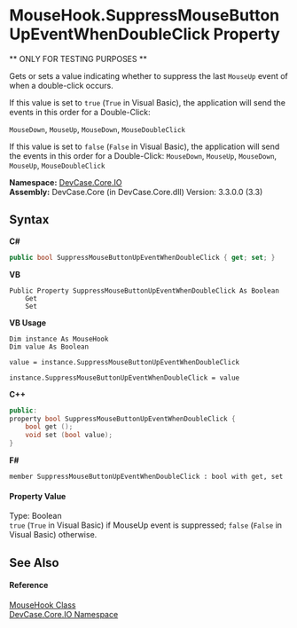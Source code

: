 # MouseHook.SuppressMouseButtonUpEventWhenDoubleClick Property 
 

** ONLY FOR TESTING PURPOSES ** 

 Gets or sets a value indicating whether to suppress the last `MouseUp` event of when a double-click occurs. 

 If this value is set to `true` (`True` in Visual Basic), the application will send the events in this order for a Double-Click: 

`MouseDown`, `MouseUp`, `MouseDown`, `MouseDoubleClick`

 If this value is set to `false` (`False` in Visual Basic), the application will send the events in this order for a Double-Click: `MouseDown`, `MouseUp`, `MouseDown`, `MouseUp`, `MouseDoubleClick`

**Namespace:**&nbsp;<a href="N_DevCase_Core_IO">DevCase.Core.IO</a><br />**Assembly:**&nbsp;DevCase.Core (in DevCase.Core.dll) Version: 3.3.0.0 (3.3)

## Syntax

**C#**<br />
``` C#
public bool SuppressMouseButtonUpEventWhenDoubleClick { get; set; }
```

**VB**<br />
``` VB
Public Property SuppressMouseButtonUpEventWhenDoubleClick As Boolean
	Get
	Set
```

**VB Usage**<br />
``` VB Usage
Dim instance As MouseHook
Dim value As Boolean

value = instance.SuppressMouseButtonUpEventWhenDoubleClick

instance.SuppressMouseButtonUpEventWhenDoubleClick = value
```

**C++**<br />
``` C++
public:
property bool SuppressMouseButtonUpEventWhenDoubleClick {
	bool get ();
	void set (bool value);
}
```

**F#**<br />
``` F#
member SuppressMouseButtonUpEventWhenDoubleClick : bool with get, set

```


#### Property Value
Type: Boolean<br />`true` (`True` in Visual Basic) if MouseUp event is suppressed; `false` (`False` in Visual Basic) otherwise.

## See Also


#### Reference
<a href="T_DevCase_Core_IO_MouseHook">MouseHook Class</a><br /><a href="N_DevCase_Core_IO">DevCase.Core.IO Namespace</a><br />